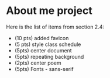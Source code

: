 # About me project
Here is the list of items from section 2.4:
  - (10 pts) added favicon
  - (5 pts) style class schedule
  - (5pts) center document
  - (5pts) repeating background
  - (2pts) center poem
  - (5pts) Fonts - sans-serif
